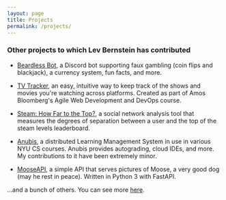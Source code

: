 ```yaml
---
layout: page
title: Projects
permalink: /projects/
---
```



### Other projects to which Lev Bernstein has contributed

* [Beardless Bot](https://github.com/LevBernstein/BeardlessBot), a Discord bot
supporting faux gambling (coin flips and blackjack), a currency system, fun
facts, and more.

* [TV Tracker](https://github.com/software-assignments-spring2021/project-setup-team-hatsukaichi-dynamic),
an easy, intuitive way to keep track of the shows and movies you're watching
across platforms. Created as part of Amos Bloomberg's Agile Web Development and
DevOps course.

* [Steam: How Far to the Top?](https://github.com/LevBernstein/steamDegreesOfSeparation),
a social network analysis tool that measures the degrees of separation between
a user and the top of the steam levels leaderboard.

* [Anubis](https://github.com/AnubisLMS/Anubis), a distributed Learning
Management System in use in various NYU CS courses. Anubis provides
autograding, cloud IDEs, and more. My contributions to it have been extremely
minor.

* [MooseAPI](https://github.com/LevBernstein/MooseAPI), a simple API that
serves pictures of Moose, a very good dog (may he rest in peace). Written
in Python 3 with FastAPI.

...and a bunch of others. You can see more
[here](https://github.com/LevBernstein).